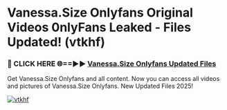 # Vanessa.Size Onlyfans Original Videos 0nlyFans Leaked - Files Updated! (vtkhf)

<h3>🔴 CLICK HERE 🌐==►► <a href="https://tinyurl.com/ehrbuxhb" rel="nofollow">Vanessa.Size Onlyfans Updated Files</a></h3>

Get Vanessa.Size Onlyfans and all content. Now you can access all videos and pictures of Vanessa.Size Onlyfans. New Updated Files 2025!

[![vtkhf](https://i.imgur.com/lVYEuWS.gif)](https://tinyurl.com/ehrbuxhb)
